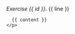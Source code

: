 <div class="extract exercise" id="{{ id }}">
  <div class="AutoStyle06">
    <p class="exercise AutoStyle07">
      <i>Exercise {{ id }}.</i> {{ line }}

      {{ content }}
    </p>
  </div>
</div>
